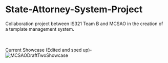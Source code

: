 # State-Attorney-System-Project
Collaboration project between IS321 Team B and MCSAO in the creation of a template management system.

<br><br>Current Showcase (Edited and sped up)-<br>
![MCSAODraftTwoShowcase](https://github.com/user-attachments/assets/d06edcf6-7504-487a-847c-6dcb072d8910)
